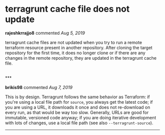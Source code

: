 # terragrunt cache file does not update 

**rajeshkrrajjo8** commented *Aug 5, 2019*

terragrunt cache files are not updated when you try to run a remote terraform resource present in another repository.
After cloning the target repository for the first time, it does no longer clone or if there are any changes in the remote repository, they are updated in the terragrunt cache file. 

<br />
***


**brikis98** commented *Aug 7, 2019*

This is by design. Terragrunt follows the same behavior as Terraform: if you're using a local file path for `source`, you always get the latest code; if you are using a URL, it downloads it once and does not re-download on every run, as that would be way too slow. Generally, URLs are good for immutable, versioned code anyway; if you are doing iterative development with lots of changes, use a local file path (see also `--terragrunt-source`). 
***

